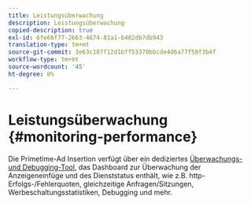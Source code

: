 ```yaml
---
title: Leistungsüberwachung
description: Leistungsüberwachung
copied-description: true
exl-id: 6fe66f77-2663-4674-81a1-6402db7db943
translation-type: tm+mt
source-git-commit: 3e63c187f12d1bff53370bbcde4d6a77f58f3b4f
workflow-type: tm+mt
source-wordcount: '45'
ht-degree: 0%

---
```


# Leistungsüberwachung {#monitoring-performance}

Die Primetime-Ad Insertion verfügt über ein dediziertes [Überwachungs- und Debugging-Tool](https://ssai.console.primetime.adobe.com/), das Dashboard zur Überwachung der Anzeigeneinfüge und des Dienststatus enthält, wie z.B. http-Erfolgs-/Fehlerquoten, gleichzeitige Anfragen/Sitzungen, Werbeschaltungsstatistiken, Debugging und mehr.
